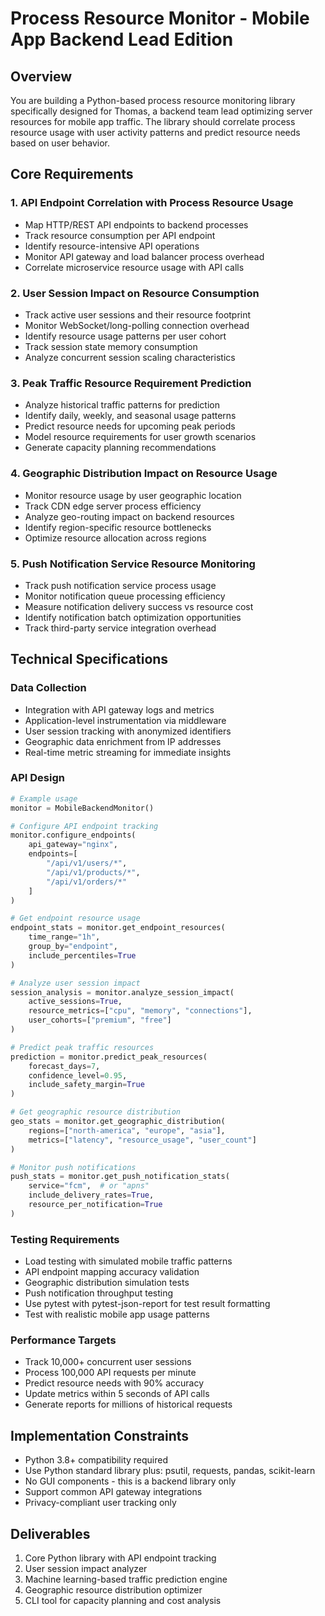 # Process Resource Monitor - Mobile App Backend Lead Edition

## Overview
You are building a Python-based process resource monitoring library specifically designed for Thomas, a backend team lead optimizing server resources for mobile app traffic. The library should correlate process resource usage with user activity patterns and predict resource needs based on user behavior.

## Core Requirements

### 1. API Endpoint Correlation with Process Resource Usage
- Map HTTP/REST API endpoints to backend processes
- Track resource consumption per API endpoint
- Identify resource-intensive API operations
- Monitor API gateway and load balancer process overhead
- Correlate microservice resource usage with API calls

### 2. User Session Impact on Resource Consumption
- Track active user sessions and their resource footprint
- Monitor WebSocket/long-polling connection overhead
- Identify resource usage patterns per user cohort
- Track session state memory consumption
- Analyze concurrent session scaling characteristics

### 3. Peak Traffic Resource Requirement Prediction
- Analyze historical traffic patterns for prediction
- Identify daily, weekly, and seasonal usage patterns
- Predict resource needs for upcoming peak periods
- Model resource requirements for user growth scenarios
- Generate capacity planning recommendations

### 4. Geographic Distribution Impact on Resource Usage
- Monitor resource usage by user geographic location
- Track CDN edge server process efficiency
- Analyze geo-routing impact on backend resources
- Identify region-specific resource bottlenecks
- Optimize resource allocation across regions

### 5. Push Notification Service Resource Monitoring
- Track push notification service process usage
- Monitor notification queue processing efficiency
- Measure notification delivery success vs resource cost
- Identify notification batch optimization opportunities
- Track third-party service integration overhead

## Technical Specifications

### Data Collection
- Integration with API gateway logs and metrics
- Application-level instrumentation via middleware
- User session tracking with anonymized identifiers
- Geographic data enrichment from IP addresses
- Real-time metric streaming for immediate insights

### API Design
```python
# Example usage
monitor = MobileBackendMonitor()

# Configure API endpoint tracking
monitor.configure_endpoints(
    api_gateway="nginx",
    endpoints=[
        "/api/v1/users/*",
        "/api/v1/products/*",
        "/api/v1/orders/*"
    ]
)

# Get endpoint resource usage
endpoint_stats = monitor.get_endpoint_resources(
    time_range="1h",
    group_by="endpoint",
    include_percentiles=True
)

# Analyze user session impact
session_analysis = monitor.analyze_session_impact(
    active_sessions=True,
    resource_metrics=["cpu", "memory", "connections"],
    user_cohorts=["premium", "free"]
)

# Predict peak traffic resources
prediction = monitor.predict_peak_resources(
    forecast_days=7,
    confidence_level=0.95,
    include_safety_margin=True
)

# Get geographic resource distribution
geo_stats = monitor.get_geographic_distribution(
    regions=["north-america", "europe", "asia"],
    metrics=["latency", "resource_usage", "user_count"]
)

# Monitor push notifications
push_stats = monitor.get_push_notification_stats(
    service="fcm",  # or "apns"
    include_delivery_rates=True,
    resource_per_notification=True
)
```

### Testing Requirements
- Load testing with simulated mobile traffic patterns
- API endpoint mapping accuracy validation
- Geographic distribution simulation tests
- Push notification throughput testing
- Use pytest with pytest-json-report for test result formatting
- Test with realistic mobile app usage patterns

### Performance Targets
- Track 10,000+ concurrent user sessions
- Process 100,000 API requests per minute
- Predict resource needs with 90% accuracy
- Update metrics within 5 seconds of API calls
- Generate reports for millions of historical requests

## Implementation Constraints
- Python 3.8+ compatibility required
- Use Python standard library plus: psutil, requests, pandas, scikit-learn
- No GUI components - this is a backend library only
- Support common API gateway integrations
- Privacy-compliant user tracking only

## Deliverables
1. Core Python library with API endpoint tracking
2. User session impact analyzer
3. Machine learning-based traffic prediction engine
4. Geographic resource distribution optimizer
5. CLI tool for capacity planning and cost analysis